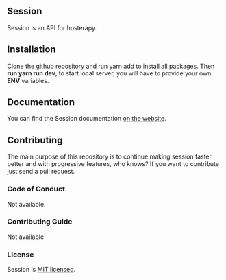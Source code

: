 ## Session
Session is an API for hosterapy.

## Installation

Clone the github repository and run yarn add to install all packages. Then **run yarn run dev**, to start local server, you will have to provide your own **ENV** variables. 

## Documentation

You can find the Session documentation [on the website](https://documenter.getpostman.com/view/13456367/TzskDheg).  

## Contributing

The main purpose of this repository is to continue making session faster better and with progressive features, who knows? If you want to contribute just send a pull request.

### Code of Conduct
Not available.
### Contributing Guide
Not available


### License

Session is [MIT licensed](./LICENSE).
